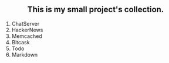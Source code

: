 ## <center> This is my small project's collection. </center>
1. ChatServer
2. HackerNews
3. Memcached
4. Bitcask
5. Todo
6. Markdown
